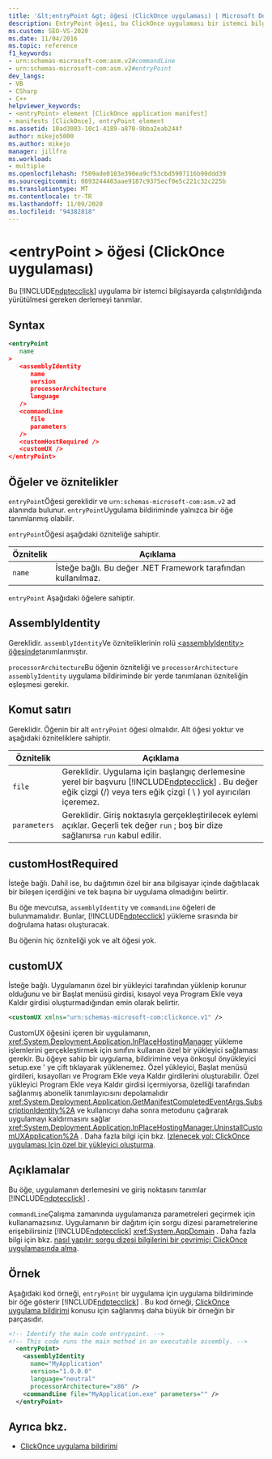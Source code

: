 ```yaml
---
title: '&lt;entryPoint &gt; öğesi (ClickOnce uygulaması) | Microsoft Docs'
description: EntryPoint öğesi, bu ClickOnce uygulaması bir istemci bilgisayarda çalıştırıldığında yürütülmesi gereken derlemeyi tanımlar.
ms.custom: SEO-VS-2020
ms.date: 11/04/2016
ms.topic: reference
f1_keywords:
- urn:schemas-microsoft-com:asm.v2#commandLine
- urn:schemas-microsoft-com:asm.v2#entryPoint
dev_langs:
- VB
- CSharp
- C++
helpviewer_keywords:
- <entryPoint> element [ClickOnce application manifest]
- manifests [ClickOnce], entryPoint element
ms.assetid: 10ad3083-10c1-4189-a870-9bba2eab244f
author: mikejo5000
ms.author: mikejo
manager: jillfra
ms.workload:
- multiple
ms.openlocfilehash: f509ade0103e390ea9cf53cbd5907116b99ddd39
ms.sourcegitcommit: 0893244403aae9187c9375ecf0e5c221c32c225b
ms.translationtype: MT
ms.contentlocale: tr-TR
ms.lasthandoff: 11/09/2020
ms.locfileid: "94382818"
---
```

# <a name="ltentrypointgt-element-clickonce-application"></a>&lt;entryPoint &gt; öğesi (ClickOnce uygulaması)
Bu [!INCLUDE[ndptecclick](../deployment/includes/ndptecclick_md.md)] uygulama bir istemci bilgisayarda çalıştırıldığında yürütülmesi gereken derlemeyi tanımlar.

## <a name="syntax"></a>Syntax

```xml
<entryPoint
   name
>
   <assemblyIdentity
      name
      version
      processorArchitecture
      language
   />
   <commandLine
      file
      parameters
   />
   <customHostRequired />
   <customUX />
</entryPoint>
```

## <a name="elements-and-attributes"></a>Öğeler ve öznitelikler
 `entryPoint`Öğesi gereklidir ve `urn:schemas-microsoft-com:asm.v2` ad alanında bulunur. `entryPoint`Uygulama bildiriminde yalnızca bir öğe tanımlanmış olabilir.

 `entryPoint`Öğesi aşağıdaki özniteliğe sahiptir.

|Öznitelik|Açıklama|
|---------------|-----------------|
|`name`|İsteğe bağlı. Bu değer .NET Framework tarafından kullanılmaz.|

 `entryPoint` Aşağıdaki öğelere sahiptir.

## <a name="assemblyidentity"></a>AssemblyIdentity
 Gereklidir. `assemblyIdentity`Ve özniteliklerinin rolü [ \<assemblyIdentity> öğesinde](../deployment/assemblyidentity-element-clickonce-application.md)tanımlanmıştır.

 `processorArchitecture`Bu öğenin özniteliği ve `processorArchitecture` `assemblyIdentity` uygulama bildiriminde bir yerde tanımlanan özniteliğin eşleşmesi gerekir.

## <a name="commandline"></a>Komut satırı
 Gereklidir. Öğenin bir alt `entryPoint` öğesi olmalıdır. Alt öğesi yoktur ve aşağıdaki özniteliklere sahiptir.

| Öznitelik | Açıklama |
|--------------| - |
| `file` | Gereklidir. Uygulama için başlangıç derlemesine yerel bir başvuru [!INCLUDE[ndptecclick](../deployment/includes/ndptecclick_md.md)] . Bu değer eğik çizgi (/) veya ters eğik çizgi ( \\ ) yol ayırıcıları içeremez. |
| `parameters` | Gereklidir. Giriş noktasıyla gerçekleştirilecek eylemi açıklar. Geçerli tek değer `run` ; boş bir dize sağlanırsa `run` kabul edilir. |

## <a name="customhostrequired"></a>customHostRequired
 İsteğe bağlı. Dahil ise, bu dağıtımın özel bir ana bilgisayar içinde dağıtılacak bir bileşen içerdiğini ve tek başına bir uygulama olmadığını belirtir.

 Bu öğe mevcutsa, `assemblyIdentity` ve `commandLine` öğeleri de bulunmamalıdır. Bunlar, [!INCLUDE[ndptecclick](../deployment/includes/ndptecclick_md.md)] yükleme sırasında bir doğrulama hatası oluşturacak.

 Bu öğenin hiç özniteliği yok ve alt öğesi yok.

## <a name="customux"></a>customUX
 İsteğe bağlı. Uygulamanın özel bir yükleyici tarafından yüklenip korunur olduğunu ve bir Başlat menüsü girdisi, kısayol veya Program Ekle veya Kaldır girdisi oluşturmadığından emin olarak belirtir.

```xml
<customUX xmlns="urn:schemas-microsoft-com:clickonce.v1" />
```

 CustomUX öğesini içeren bir uygulamanın, <xref:System.Deployment.Application.InPlaceHostingManager> yükleme işlemlerini gerçekleştirmek için sınıfını kullanan özel bir yükleyici sağlaması gerekir. Bu öğeye sahip bir uygulama, bildirimine veya önkoşul önyükleyici setup.exe ' ye çift tıklayarak yüklenemez. Özel yükleyici, Başlat menüsü girdileri, kısayolları ve Program Ekle veya Kaldır girdilerini oluşturabilir. Özel yükleyici Program Ekle veya Kaldır girdisi içermiyorsa, özelliği tarafından sağlanmış abonelik tanımlayıcısını depolamalıdır <xref:System.Deployment.Application.GetManifestCompletedEventArgs.SubscriptionIdentity%2A> ve kullanıcıyı daha sonra metodunu çağırarak uygulamayı kaldırmasını sağlar <xref:System.Deployment.Application.InPlaceHostingManager.UninstallCustomUXApplication%2A> . Daha fazla bilgi için bkz. [Izlenecek yol: ClickOnce uygulaması Için özel bir yükleyici oluşturma](../deployment/walkthrough-creating-a-custom-installer-for-a-clickonce-application.md).

## <a name="remarks"></a>Açıklamalar
 Bu öğe, uygulamanın derlemesini ve giriş noktasını tanımlar [!INCLUDE[ndptecclick](../deployment/includes/ndptecclick_md.md)] .

 `commandLine`Çalışma zamanında uygulamanıza parametreleri geçirmek için kullanamazsınız. Uygulamanın bir dağıtım için sorgu dizesi parametrelerine erişebilirsiniz [!INCLUDE[ndptecclick](../deployment/includes/ndptecclick_md.md)] <xref:System.AppDomain> . Daha fazla bilgi için bkz. [nasıl yapılır: sorgu dizesi bilgilerini bir çevrimiçi ClickOnce uygulamasında alma](../deployment/how-to-retrieve-query-string-information-in-an-online-clickonce-application.md).

## <a name="example"></a>Örnek
 Aşağıdaki kod örneği, `entryPoint` bir uygulama için uygulama bildiriminde bir öğe gösterir [!INCLUDE[ndptecclick](../deployment/includes/ndptecclick_md.md)] . Bu kod örneği, [ClickOnce uygulama bildirimi](../deployment/clickonce-application-manifest.md) konusu için sağlanmış daha büyük bir örneğin bir parçasıdır.

```xml
<!-- Identify the main code entrypoint. -->
<!-- This code runs the main method in an executable assembly. -->
  <entryPoint>
    <assemblyIdentity
      name="MyApplication"
      version="1.0.0.0"
      language="neutral"
      processorArchitecture="x86" />
    <commandLine file="MyApplication.exe" parameters="" />
  </entryPoint>
```

## <a name="see-also"></a>Ayrıca bkz.
- [ClickOnce uygulama bildirimi](../deployment/clickonce-application-manifest.md)
